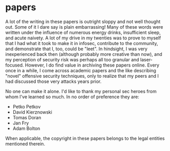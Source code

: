 # papers

A lot of the writing in these papers is outright sloppy and not well thought out. Some of it I dare say is plain embarrassing! Many of these words were written under the influence of numerous energy drinks, insufficient sleep, and acute naivety. A lot of my drive in my twenties was to prove to myself that I had what it took to make it in infosec, contribute to the community, and demonstrate that I, too, could be "leet". In hindsight, I was very inexperienced back then (although probably more creative than now), and my perception of security risk was perhaps all too granular and laser-focused. However, I do find value in archiving these papers online. Every once in a while, I come across academic papers and the like describing "novel" offensive security techniques, only to realize that my peers and I had discussed those very attacks years prior.

No one can make it alone. I'd like to thank my personal sec heroes from whom I've learned so much. In no order of preference they are:
- Petko Petkov
- David Kierznowski
- Tomas Doran
- Jan Fry
- Adam Bolton

When applicable, the copyright in these papers belongs to the legal entities mentioned therein.
